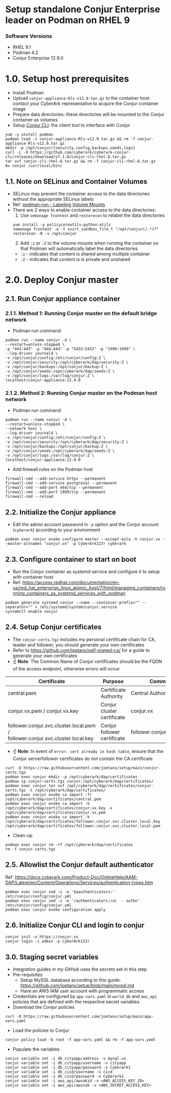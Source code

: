 # Setup standalone Conjur Enterprise leader on Podman on RHEL 9

### Software Versions

- RHEL 9.1
- Podman 4.2
- Conjur Enterprise 12.9.0

# 1.0. Setup host prerequisites

- Install Podman
- Upload `conjur-appliance-Rls-v12.9.tar.gz` to the container host: contact your CyberArk representative to acquire the Conjur container image
- Prepare data directories: these directories will be mounted to the Conjur container as volumes
- Setup [Conjur CLI](https://github.com/cyberark/cyberark-conjur-cli): the client tool to interface with Conjur

```console
yum -y install podman
podman load -i conjur-appliance-Rls-v12.9.tar.gz && rm -f conjur-appliance-Rls-v12.9.tar.gz
mkdir -p /opt/conjur/{security,config,backups,seeds,logs}
curl -L -O https://github.com/cyberark/cyberark-conjur-cli/releases/download/v7.1.0/conjur-cli-rhel-8.tar.gz
tar xvf conjur-cli-rhel-8.tar.gz && rm -f conjur-cli-rhel-8.tar.gz
mv conjur /usr/local/bin/
```

## 1.1. Note on SELinux and Container Volumes
- SELinux may prevent the container access to the data directories without the appropriate SELinux labels
- Ref: [podman-run - Labeling Volume Mounts](https://docs.podman.io/en/latest/markdown/podman-run.1.html)
- There are 2 ways to enable container access to the data directories:
  1. Use `semanage fcontext` and `restorecon` to relabel the data directories
    ```console
    yum install -y policycoreutils-python-utils
    semanage fcontext -a -t svirt_sandbox_file_t "/opt/conjur(/.*)?"
    restorecon -R -v /opt/conjur
    ```
  2. Add `:z` or `:Z` to the volume mounts when running the container so that Podman will automatically label the data directories
    - `:z` - indicates that content is shared among multiple container
    - `:Z` - indicates that content is is private and unshared

# 2.0. Deploy Conjur master

## 2.1. Run Conjur appliance container

### 2.1.1. Method 1: Running Conjur master on the default bridge network

- Podman run command:

```console
podman run --name conjur -d \
--restart=unless-stopped \
-p "443:443" -p "444:444" -p "5432:5432" -p "1999:1999" \
--log-driver journald \
-v /opt/conjur/config:/etc/conjur/config:Z \
-v /opt/conjur/security:/opt/cyberark/dap/security:Z \
-v /opt/conjur/backups:/opt/conjur/backup:Z \
-v /opt/conjur/seeds:/opt/cyberark/dap/seeds:Z \
-v /opt/conjur/logs:/var/log/conjur:Z \
localhost/conjur-appliance:12.9.0
```

### 2.1.2. Method 2: Running Conjur master on the Podman host network

- Podman run command:

```console
podman run --name conjur -d \
--restart=unless-stopped \
--network host \
--log-driver journald \
-v /opt/conjur/config:/etc/conjur/config:Z \
-v /opt/conjur/security:/opt/cyberark/dap/security:Z \
-v /opt/conjur/backups:/opt/conjur/backup:Z \
-v /opt/conjur/seeds:/opt/cyberark/dap/seeds:Z \
-v /opt/conjur/logs:/var/log/conjur:Z \
localhost/conjur-appliance:12.9.0
```

- Add firewall rules on the Podman host

```console
firewall-cmd --add-service https --permanent
firewall-cmd --add-service postgresql --permanent
firewall-cmd --add-port 444/tcp --permanent
firewall-cmd --add-port 1999/tcp --permanent
firewall-cmd --reload
```

## 2.2. Initialize the Conjur appliance

- Edit the admin account password in `-p` option and the Conjur account (`cyberark`) according to your environment

```console
podman exec conjur evoke configure master --accept-eula -h conjur.vx --master-altnames "conjur.vx" -p CyberArk123! cyberark
```

## 2.3. Configure container to start on boot

- Run the Conjur container as systemd service and configure it to setup with container host
- Ref: <https://access.redhat.com/documentation/en-us/red_hat_enterprise_linux_atomic_host/7/html/managing_containers/running_containers_as_systemd_services_with_podman>

```console
podman generate systemd conjur --name --container-prefix="" --separator="" > /etc/systemd/system/conjur.service
systemctl enable conjur
```

## 2.4. Setup Conjur certificates

- The `conjur-certs.tgz` includes my personal certificate chain for CA, leader and follower, you should generate your own certificates
- Refer to <https://github.com/joetanx/self-signed-ca/> for a guide to generate your own certificates
- ☝️ **Note**: The Common Name of Conjur certificates should be the FQDN of the access endpoint, otherwise errors will occur

|Certificate|Purpose|Common Name|Subject Alternative Names|
|---|---|---|---|
|central.pem|Certificate Authority|Central Authority||
|conjur.vx.pem / conjur.vx.key|Conjur cluster certificate|conjur.vx|conjur.vx|
|follower.conjur.svc.cluster.local.pem / follower.conjur.svc.cluster.local.key|Conjur follower certificate|follower.conjur.svc.cluster.local|follower.conjur.svc.cluster.local|

- ☝️ **Note**: In event of `error: cert already in hash table`, ensure that the Conjur serverfollower certificates do not contain the CA certificate

```console
curl -O https://raw.githubusercontent.com/joetanx/setup/main/conjur-certs.tgz
podman exec conjur mkdir -p /opt/cyberark/dap/certificates
podman cp conjur-certs.tgz conjur:/opt/cyberark/dap/certificates/
podman exec conjur tar xvf /opt/cyberark/dap/certificates/conjur-certs.tgz -C /opt/cyberark/dap/certificates/
podman exec conjur evoke ca import -fr /opt/cyberark/dap/certificates/central.pem
podman exec conjur evoke ca import -k /opt/cyberark/dap/certificates/conjur.vx.key -s /opt/cyberark/dap/certificates/conjur.vx.pem
podman exec conjur evoke ca import -k /opt/cyberark/dap/certificates/follower.conjur.svc.cluster.local.key /opt/cyberark/dap/certificates/follower.conjur.svc.cluster.local.pem
```

- Clean-up

```console
podman exec conjur rm -rf /opt/cyberark/dap/certificates
rm -f conjur-certs.tgz
```

## 2.5. Allowlist the Conjur default authenticator

Ref: <https://docs.cyberark.com/Product-Doc/OnlineHelp/AAM-DAP/Latest/en/Content/Operations/Services/authentication-types.htm>

```console
podman exec conjur sed -i -e '$aauthenticators:' /etc/conjur/config/conjur.yml
podman exec conjur sed -i -e '/authenticators:/a\  - authn' /etc/conjur/config/conjur.yml
podman exec conjur evoke configuration apply
```

## 2.6. Initialize Conjur CLI and login to conjur

```console
conjur init -u https://conjur.vx
conjur login -i admin -p CyberArk123!
```

## 3.0. Staging secret variables

- Integration guides in my GitHub uses the secrets set in this step
- Pre-requisites
  - Setup MySQL database according to this guide: <https://github.com/joetanx/setup/blob/main/mysql.md>
  - Have an AWS IAM user account with programmatic access
- Credentials are configured by `app-vars.yaml` in `world_db` and `aws_api` policies that are defined with the respective secret variables
- Download the Conjur policies

```console
curl -O https://raw.githubusercontent.com/joetanx/setup/main/app-vars.yaml
```

- Load the policies to Conjur

```console
conjur policy load -b root -f app-vars.yaml && rm -f app-vars.yaml
```

- Populate the variables

```console
conjur variable set -i db_cityapp/address -v mysql.vx
conjur variable set -i db_cityapp/username -v cityapp
conjur variable set -i db_cityapp/password -v Cyberark1
conjur variable set -i db_cicd/username -v cicd
conjur variable set -i db_cicd/password -v Cyberark1
conjur variable set -i aws_api/awsakid -v <AWS_ACCESS_KEY_ID>
conjur variable set -i aws_api/awssak -v <AWS_SECRET_ACCESS_KEY>
```
